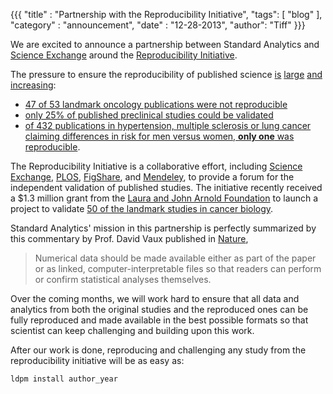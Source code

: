 {{{
	"title" : "Partnership with the Reproducibility Initiative",
	"tags": [ "blog" ],
	"category" : "announcement",
	"date" : "12-28-2013",
    "author": "Tiff"
}}}


We are excited to announce a partnership between Standard Analytics
and [Science Exchange]( https://www.scienceexchange.com) around the
[Reproducibility Initiative](https://www.scienceexchange.com/reproducibility).

The pressure to ensure the reproducibility of published science
[is](http://articles.latimes.com/2013/oct/27/business/la-fi-hiltzik-20131027)
[large](http://online.wsj.com/news/articles/SB10001424052970203764804577059841672541590)
[and](http://www.forbes.com/sites/brucebooth/2012/09/26/scientific-reproducibility-begleys-six-rules)
[increasing](http://www.economist.com/news/briefing/21588057-scientists-think-science-self-correcting-alarming-degree-it-not-trouble):

- [47 of 53 landmark oncology publications were not reproducible](http://www.nature.com/nature/journal/v483/n7391/full/483531a.html)
- [only 25% of published preclinical studies could be validated](http://www.nature.com/nrd/journal/v10/n9/full/nrd3439-c1.html)
- [of 432 publications in hypertension, multiple sclerosis or lung cancer claiming differences in risk for men versus women, **only one** was reproducible](http://jama.jamanetwork.com/article.aspx?articleid=208562).

The Reproducibility Initiative is a collaborative effort, including
[Science Exchange](https://www.scienceexchange.com),
[PLOS](http://www.plos.org/), [FigShare](http://figshare.com/), and
[Mendeley](http://www.mendeley.com/), to provide a forum for the independent validation of published studies.  The initiative recently received a $1.3 million grant
from the
[Laura and John Arnold Foundation](http://www.arnoldfoundation.org/)
to launch a project to validate [50 of the landmark studies in cancer biology](
https://osf.io/p7ayb/wiki/home/).

Standard Analytics' mission in this partnership is perfectly
summarized by this commentary by Prof. David Vaux published in
[Nature](http://www.nature.com/nature/journal/v492/n7428/full/492180a.html),

>Numerical data should be made available either as part of the paper
>or as linked, computer-interpretable files so that readers can
>perform or confirm statistical analyses themselves.
 
Over the coming months, we will work hard to ensure that all data and
analytics from both the original studies and the reproduced ones can be
fully reproduced and made available in the best possible formats so
that scientist can keep challenging and building upon this work.

After our work is done, reproducing and challenging any study from
the reproducibility initiative will be as easy as:

    ldpm install author_year

